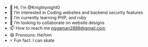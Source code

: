 - 👋 Hi, I’m @Knightynight0
- 👀 I’m interested in Coding websites and backend security features
- 🌱 I’m currently learning PHP, and ruby
- 💞️ I’m looking to collaborate on website designs
- 📫 How to reach me nggaman2889@gmail.com
- 😄 Pronouns: He/him
- ⚡ Fun fact: I can skate

